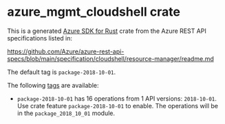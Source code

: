 # azure_mgmt_cloudshell crate

This is a generated [Azure SDK for Rust](https://github.com/Azure/azure-sdk-for-rust) crate from the Azure REST API specifications listed in:

https://github.com/Azure/azure-rest-api-specs/blob/main/specification/cloudshell/resource-manager/readme.md

The default tag is `package-2018-10-01`.

The following [tags](https://github.com/Azure/azure-sdk-for-rust/blob/main/services/tags.md) are available:

- `package-2018-10-01` has 16 operations from 1 API versions: `2018-10-01`. Use crate feature `package-2018-10-01` to enable. The operations will be in the `package_2018_10_01` module.